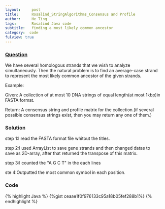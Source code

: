 ```yaml
---
layout:     post
title:      Rosalind_StringAlgorithms_Consensus and Profile
author:     He Ting
tags:       Rosalind Java code
subtitle:   finding a most likely common ancestor
category:  code
fulview: true
---
```

### [Question](http://rosalind.info/problems/cons/)
We have several homologous strands that we wish to analyze simultaneously. Then the natural problem is to find an average-case strand to represent the most likely common ancestor of the given strands.

Example:

Given: A collection of at most 10 DNA strings of equal length(at most 1kbp)in FASTA format.

Return: A consensus string and profile matrix for the collection.(if several possible consensus strings exist, then you may return any one of them.)

### Solution
step 1:I read the FASTA format file whitout the titles.

step 2:I used ArrayList to save gene strands and then changed datas to save as 2D-array, after that returned the transpose of this matrix.

step 3:I counted the "A G C T" in the each lines

ste 4:Outputted the most common symbol in each position.

### Code
{% highlight Java %}
{%gist ceaae1f0f976133c95a18b05fef288b1%}
{% endhighlight %}
